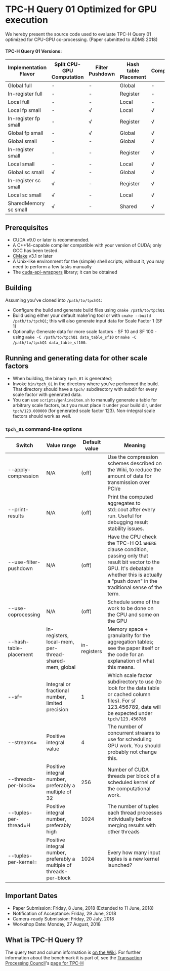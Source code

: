 # TPC-H Query 01 Optimized for GPU execution
We hereby present the source code used to evaluate TPC-H Query 01 optimized for CPU-GPU co-processing. (Paper submitted to ADMS 2018)

#### TPC-H Query 01 Versions:

| Implementation Flavor | Split CPU-GPU Computation | Filter Pushdown | Hash table Placement | Compression | Time (sec) |
| --------------------- | ------------------------- | --------------- | -------------------- | ----------- | ---------- |
| Global full           |             -             |         -       |        Global        |      -      |   12.60    |
| In-register full      |             -             |         -       |        Register      |      -      |   12.45    |
| Local full            |             -             |         -       |        Local         |      -      |   12.40    |
| Local fp small        |             -             |         √       |        Local         |      √      |    0.76    |
| In-register fp small  |             -             |         √       |        Register      |      √      |    0.76    |
| Global fp small       |             -             |         √       |        Global        |      √      |    0.76    |
| Global small          |             -             |         -       |        Global        |      √      |    0.74    |
| In-register small     |             -             |         -       |        Register      |      √      |    0.68    | 
| Local small           |             -             |         -       |        Local         |      √      |    0.57    | 
| Global sc small       |             √             |         -       |        Global        |      √      |    0.51    |
| In-register sc small  |             √             |         -       |        Register      |      √      |    0.43    | 
| Local sc small        |             √             |         -       |        Local         |      √      |    0.38    | 
| SharedMemory sc small |             √             |         -       |        Shared        |      √      |    0.37    |


## Prerequisites

- CUDA v9.0 or later is recommended.
- A C++14-capable compiler compatible with your version of CUDA; only GCC has been tested.
- [CMake](http://www.cmake.org/) v3.1 or later
- A Unix-like environment for the (simple) shell scripts; without it, you may need to perform a few tasks manually
- The [cuda-api-wrappers](https://github.com/eyalroz/cuda-api-wrappers) library; it can be obtained 

## Building

Assuming you've cloned into `/path/to/tpchQ1`:

- Configure the build and generate build files using `cmake /path/to/tpchQ1`
- Build using either your default make'ing tool or with `cmake --build /path/to/tpchQ1`; this will also generate input data for Scale Factor 1 (SF 1)
- Optionally: Generate data for more scale factors - SF 10 and SF 100 - using `make -C /path/to/tpchQ1 data_table_sf10` or `make -C /path/to/tpchQ1 data_table_sf100`.

## Running and generating data for other scale factors

- When building, the binary `tpch_01`  is generated; 
- Invoke `bin/tpch_01` in the directory where you've performed the build. That directory should have a `tpch/` subdirectory with  subdir for every scale factor with generated data.
- You can use `scripts/genlineitem.sh` to manually generate a table for arbitrary scale factors, but you must place it under your build dir, under `tpch/123.000000` (for generated scale factor 123). Non-integral scale factors should work as well.

### `tpch_01` command-line options

| Switch                  | Value range                                                          | Default value | Meaning                                                                                                                                                                                                |
|-------------------------|----------------------------------------------------------------------|---------------|--------------------------------------------------------------------------------------------------------------------------------------------------------------------------------------------------------|
| --apply-compression     | N/A                                                                  | (off)        | Use the compression schemes described on the Wiki, to reduce the amount of data for transmission over PCI/e                                                                                            |
| --print-results         | N/A                                                                  | (off)         | Print the computed aggregates to std::cout after every run. Useful for debugging result stability issues.                                                                                              |
| --use-filter-pushdown   | N/A                                                                  | (off)         | Have the CPU check the TPC-H Q1 `WHERE` clause condition, passing only that result bit vector to the GPU. It's debatable whether this is actually a "push down"  in the traditional sense of the term. |
|  --use-coprocessing     | N/A                                                                  | (off)         | Schedule some of the work to be done on the CPU and some on the GPU                                                                                                                                    |
| --hash-table-placement  | in-registers, local-mem, per-thread-shared-mem, global               |  in-registers | Memory space + granularity for the aggregation tables; see the paper itself or the code for an explanation of what this means.                                                                         |
| --sf=                   | Integral or fractional number, limited precision                     | 1             | Which scale factor subdirectory to use (to look for the data table or cached column files). For sf 123.456789, data will be expected under `tpch/123.456789`                                           |
| --streams=              | Positive integral value                                              | 4             | The number of concurrent streams to use for scheduling GPU work. You should probably not change this.                                                                                                  |
| --threads-per-block=    | Positive integral number, preferably a multiple of 32                | 256           | Number of CUDA threads per block of a scheduled kernel of the computational work.                                                                                                                      |
| --tuples-per-thread=H   | Positive integral number, preferably high                            | 1024          | The number of tuples each thread processes individually before merging results with other threads                                                                                                      |
| --tuples-per-kernel=    | Positive integral number, preferably a multiple of threads-per-block | 1024          | Every how many input tuples is a new kernel launched?                                                                                                                                                  |


## Important Dates

- Paper Submission: Friday, 8 June, 2018 (Extended to 11 June, 2018)
- Notification of Acceptance: Friday, 29 June, 2018
- Camera-ready Submission: Friday, 20 July, 2018
- Workshop Date: Monday, 27 August, 2018


## What is TPC-H Query 1?

The query text and column information is [on the Wiki](https://github.com/diegomestre2/tpchQ01_GPU/wiki/TPCH-Query-1). For further information about the benchmark it is part of, see the [Transaction Processing Council](http://www.tpc.org/)'s  [page for TPC-H](http://www.tpc.org/tpch/default.asp)

